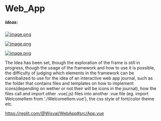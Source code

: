 # Web_App

##### Ideas:

[![image.png](https://i.postimg.cc/CKgcNvP9/image.png)](https://postimg.cc/w1w5xkdk)

[![image.png](https://i.postimg.cc/FRFDtYQZ/image.png)](https://postimg.cc/4KMzVNy7)

[![image.png](https://i.postimg.cc/SsSs4hRq/image.png)](https://postimg.cc/p9SxQ3K1)



The Idea has been set, though the exploration of the frame is still in progress, though the usage of the framework and how to use it is 
possible, the difficulty of judging which elements in the framework can be cannibalized to use for the idea of an interactive web
app journal, such as the folder that contains files and templates on how to implement icons(depending on wether or not their will be icons in the journal), how the files call and import other .vue(.js) files into another .vue file 
(eg. import WelcomeItem from './WelcomeItem.vue'), the css style of font/color theme etc. 


https://replit.com/@Wisval/WebApp#src/App.vue
